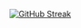 [![GitHub Streak](https://streak-stats.demolab.com?user=Axialer&theme=dark&locale=ru)](https://git.io/streak-stats)
